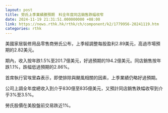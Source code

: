 ```yaml
---
layout: post
title: 勞氏上季業績勝預期　料全年度同店銷售跌幅收窄
date: 2024-11-19 21:31:51.000000000 +08:00
link: https://news.rthk.hk/rthk/ch/component/k2/1779956-20241119.htm
categories: rthk
---
```


美國家居裝修用品零售商勞氏公布，上季經調整每股盈利2.89美元，高過市場預期的2.82美元。

期內，收入按年跌1.5%至201.7億美元，好過預期的194.2億美元。同店銷售按年跌1.1%，跌幅低過預期的2.86%。

首席執行官埃里森表示，即使排除與颶風相關的因素，上季業績仍略好過預期。

公司上調全年度總收入到介乎830億至835億美元，又預計同店銷售跌幅收窄到介乎3%至3.5%。

勞氏股價在美股盤前交易跌近1%。
